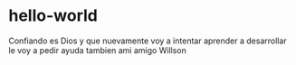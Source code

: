 # hello-world
Confiando es Dios y que nuevamente voy a intentar aprender a desarrollar le voy a pedir ayuda tambien ami amigo Willson
